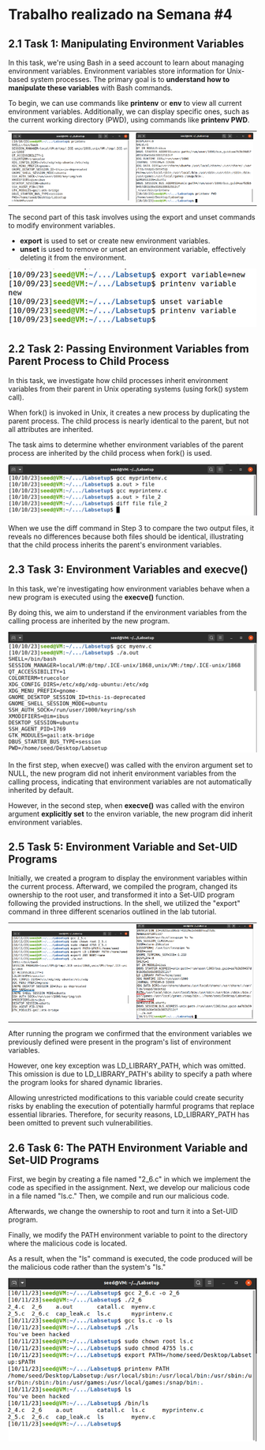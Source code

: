 # Trabalho realizado na Semana #4

## 2.1 Task 1: Manipulating Environment Variables

In this task, we're using Bash in a seed account to learn about managing environment variables. Environment variables store information for Unix-based system processes. The primary goal is to **understand how to manipulate these variables** with Bash commands.

To begin, we can use commands like **printenv** or **env** to view all current environment variables. Additionally, we can display specific ones, such as the current working directory (PWD), using commands like **printenv PWD**.
<table>
  <tr>
    <td><img src="../screenshots/logbook4/2.1__1_.png" alt="Image 2.1_1"></td>
    <td><img src="../screenshots/logbook4/2.1__2_.png" alt="Image 2.1_2"></td>
  </tr>
</table>

The second part of this task involves using the export and unset commands to modify environment variables.
- **export** is used to set or create new environment variables.
- **unset** is used to remove or unset an environment variable, effectively deleting it from the environment.

<img src="../screenshots/logbook4/2.1__3_.jpg" alt="Image 2.1_3">


## 2.2 Task 2: Passing Environment Variables from Parent Process to Child Process

In this task, we investigate how child processes inherit environment variables from their parent in Unix operating systems (using fork() system call). 

When fork() is invoked in Unix, it creates a new process by duplicating the parent process. The child process is nearly identical to the parent, but not all attributes are inherited.

The task aims to determine whether environment variables of the parent process are inherited by the child process when fork() is used.

<img src="../screenshots/logbook4/2.2__1_.png" alt="Image 2.2_1">

When we use the diff command in Step 3 to compare the two output files, it reveals no differences because both files should be identical, illustrating that the child process inherits the parent's environment variables.


## 2.3 Task 3: Environment Variables and execve()

In this task, we're investigating how environment variables behave when a new program is executed using the **execve()** function.

By doing this, we aim to understand if the environment variables from the calling process are inherited by the new program.

<img src="../screenshots/logbook4/2.3__1_.png" alt="Image 2.3_1">

In the first step, when execve() was called with the environ argument set to NULL, the new program did not inherit environment variables from the calling process, indicating that environment variables are not automatically inherited by default. 

However, in the second step, when **execve()** was called with the environ argument **explicitly set** to the environ variable, the new program did inherit environment variables.


## 2.5 Task 5: Environment Variable and Set-UID Programs

Initially, we created a program to display the environment variables within the current process. Afterward, we compiled the program, changed its ownership to the root user, and transformed it into a Set-UID program following the provided instructions. In the shell, we utilized the "export" command in three different scenarios outlined in the lab tutorial.

<table>
  <tr>
    <td><img src="../screenshots/logbook4/2.5__1_.png" alt="Image 2.1_1"></td>
    <td><img src="../screenshots/logbook4/2.5__2_.png" alt="Image 2.1_2"></td>
  </tr>
</table>

After running the program we confirmed that the environment variables we previously defined were present in the program's list of environment variables. 

However, one key exception was LD_LIBRARY_PATH, which was omitted. This omission is due to LD_LIBRARY_PATH's ability to specify a path where the program looks for shared dynamic libraries. 

Allowing unrestricted modifications to this variable could create security risks by enabling the execution of potentially harmful programs that replace essential libraries. Therefore, for security reasons, LD_LIBRARY_PATH has been omitted to prevent such vulnerabilities.


## 2.6 Task 6: The PATH Environment Variable and Set-UID Programs

First, we begin by creating a file named "2_6.c" in which we implement the code as specified in the assignment. Next, we develop our malicious code in a file named "ls.c." Then, we compile and run our malicious code.

Afterwards, we change the ownership to root and turn it into a Set-UID program.

Finally, we modify the PATH environment variable to point to the directory where the malicious code is located.

As a result, when the "ls" command is executed, the code produced will be the malicious code rather than the system's "ls."

<img src="../screenshots/logbook4/2.6__1_.png" alt="Image 2.6">
